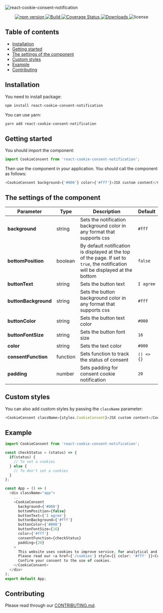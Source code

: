 ![react-cookie-consent-notification](https://repository-images.githubusercontent.com/237075259/34f60700-43b2-11ea-9327-71de40c3f917)

<p align="center">
    <a href="https://www.npmjs.com/package/react-cookie-consent-notification">
        <img src="https://img.shields.io/npm/v/react-cookie-consent-notification" alt="npm version">
    </a>
    <a href="https://travis-ci.org/awibox/react-cookie-consent-notification">
        <img src='https://travis-ci.org/awibox/react-cookie-consent-notification.svg?branch=master' alt='Build' />
    </a>
    <a href='https://coveralls.io/github/awibox/react-cookie-consent-notification?branch=master'>
        <img src='https://coveralls.io/repos/github/awibox/react-cookie-consent-notification/badge.svg?branch=master' alt='Coverage Status' />
    </a>
    <a href="https://www.npmjs.com/package/react-cookie-consent-notification">
        <img src="https://img.shields.io/npm/dm/react-cookie-consent-notification" alt="Downloads">
    </a>
    <img src="https://img.shields.io/npm/l/react-cookie-consent-notification" alt="license">
</p>

## Table of contents
* [Installation](#installation)
* [Getting started](#gettingstarted)
* [The settings of the component](#settings)
* [Custom styles](#styles)
* [Example](#example)
* [Contributing](#contributing)

<a name="installation"></a>
## Installation
You need to install package:
```bash
npm install react-cookie-consent-notification
```
You can use yarn:
```bash
yarn add react-cookie-consent-notification
```
<a name="gettingstarted"></a>
## Getting started
You should import the component:
```js
import CookieConsent from 'react-cookie-consent-notification';
```
Then use the component in your application. You should call the component as follows:
```typescript jsx
<CookieConsent background={'#000'} color={'#fff'}>JSX custom content</CookieConsent>
```

<a name="settings"></a>
## The settings of the component
|Parameter|Type|Description|Default|
|--------------------|--------|-----------|-------|
|**background**|string|Sets the notification background color in any format that supports css|``` #fff ```|
|**bottomPosition**|boolean|By default notification is displayed at the top of the page. If set to ```true```, the notification will be displayed at the bottom|``` false ```|
|**buttonText**|string|Sets the button text |```I agree```|
|**buttonBackground**|string|Sets the button background color in any format that supports css|``` #fff ```|
|**buttonColor**|string|Sets the button text color|``` #000 ```|
|**buttonFontSize**|string|Sets the button font size|```16```|
|**color**|string|Sets the text color|``` #000 ```|
|**consentFunction**|function|Sets function to track the status of consent|```() => {}```|
|**padding**|number|Sets padding for consent cookie notification|``` 20 ```|

<a name="styles"></a>
## Custom styles
You can also add custom styles by passing the ```className``` parameter:
```typescript jsx
<CookieConsent className={styles.CookieConsent}>JSX custom content</CookieConsent>
```

<a name="example"></a>
## Example
```typescript jsx
import CookieConsent from 'react-cookie-consent-notification';

const checkStatus = (status) => {
  if(status) {
    // To set a cookies
  } else {
    // To don't set a cookies
  }
};

const App = () => (
  <div className="app">
    ...
    <CookieConsent 
      background={'#000'}
      bottomPosition={false}
      buttonText={'I agree'}
      buttonBackground={'#fff'}
      buttonColor={'#000'}
      buttonFontSize={16}
      color={'#fff'}
      consentFunction={checkStatus}
      padding={20}
    >
      This website uses cookies to improve service, for analytical and advertising purposes.
      Please read our <a href={'/cookies'} style={{ color: '#fff' }}>Cookie Policy</a>.
      Confirm your consent to the use of cookies.
    </CookieConsent>
  </div>
);
export default App;
```

<a name="contributing"></a>
## Contributing
Please read through our [CONTRIBUTING.md](/.github/CONTRIBUTING.md).
